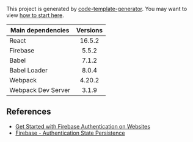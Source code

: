 This project is generated by [code-template-generator](https://www.npmjs.com/package/code-template-generator). You may want to view [how to start here](HOWTO.md).

|Main dependencies|Versions|
|---|:---:|
|React|16.5.2|
|Firebase|5.5.2|
|Babel|7.1.2|
|Babel Loader|8.0.4|
|Webpack|4.20.2|
|Webpack Dev Server|3.1.9|

## References
* [Get Started with Firebase Authentication on Websites](https://firebase.google.com/docs/auth/web/start)
* [Firebase - Authentication State Persistence](https://firebase.google.com/docs/auth/web/auth-state-persistence)